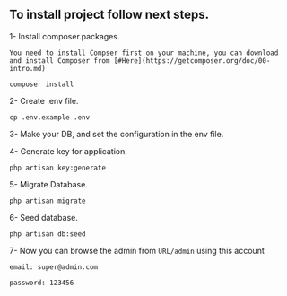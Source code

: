 ## To install project follow next steps.
    
   1- Install composer.packages.
    
    You need to install Compser first on your machine, you can download and install Composer from [#Here](https://getcomposer.org/doc/00-intro.md)
    
    composer install 
    
   2- Create .env file.
    
    cp .env.example .env 
    
   3- Make your DB, and set the configuration in the env file.
    
   4- Generate key for application.
    
    php artisan key:generate 
    
   5- Migrate Database.
    
    php artisan migrate 
        
   6- Seed database.
   
    php artisan db:seed
    
    
   7- Now you can browse the admin from `URL/admin` using this account
   
   `email: super@admin.com`
   
   `password: 123456`



